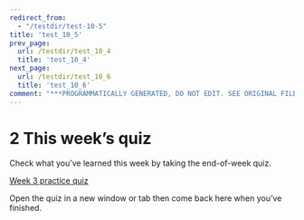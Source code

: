 ```yaml
---
redirect_from:
  - "/testdir/test-10-5"
title: 'test_10_5'
prev_page:
  url: /testdir/test_10_4
  title: 'test_10_4'
next_page:
  url: /testdir/test_10_6
  title: 'test_10_6'
comment: "***PROGRAMMATICALLY GENERATED, DO NOT EDIT. SEE ORIGINAL FILES IN /content***"
---
```

# 2 This week’s quiz


Check what you’ve learned this week by taking the end-of-week quiz.

[Week 3 practice quiz](https://www.open.edu/openlearn/ocw/mod/quiz/view.php?id=78779)

Open the quiz in a new window or tab then come back here when you’ve finished.

